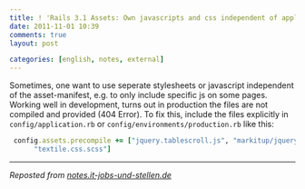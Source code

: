 ```yaml
---
title: ! 'Rails 3.1 Assets: Own javascripts and css independent of application manifest'
date: 2011-11-01 10:39
comments: true
layout: post

categories: [english, notes, external]
---
```

 Sometimes, one want to use seperate stylesheets or javascript independent of the asset-manifest, e.g. to only include specific js on some pages. Working well in development, turns out in production the files are not compiled and provided (404 Error).
 To fix this, include the files explicitly in ```config/application.rb``` or ```config/environments/production.rb``` like this:


```ruby
 config.assets.precompile += ["jquery.tablescroll.js", "markitup/jquery.markitup.js",
      "textile.css.scss"]
```


---
<i>Reposted from <a href='http://notes.it-jobs-und-stellen.de/notes/26' rel='canonical'>notes.it-jobs-und-stellen.de</a></i>
